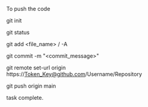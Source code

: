 To push the code 

git init

git status

git add <file_name> / -A

git commit -m "<commit_message>"

git remote set-url origin https://Token_Key@github.com/Username/Repository

git push origin main

task complete.
